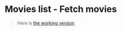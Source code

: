 # Movies list - Fetch movies

> Here is [the working version](https:/ionshive.github.io/react_movies-list-fetch-movies/)
